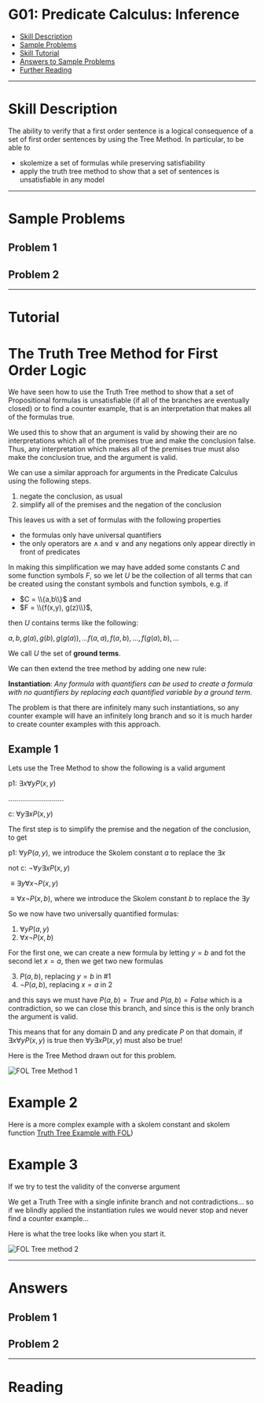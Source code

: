 # G01: Predicate Calculus: Inference


* [Skill Description](#skill-description)
* [Sample Problems](#Sample-Problems)
* [Skill Tutorial](#Tutorial)
* [Answers to Sample Problems](#Answers)
* [Further Reading](#Reading)

---

# Skill Description

The ability to verify that a first order sentence is a logical consequence 
of a set of first order sentences by using the Tree Method. 
In particular, to be able to 
* skolemize a set of formulas while preserving satisfiability
* apply the truth tree method to show that a set of sentences is unsatisfiable in any model

---

# Sample Problems

## Problem 1




## Problem 2



---

# Tutorial
# The Truth Tree Method for First Order Logic

We have seen how to use the Truth Tree method to show that a set of Propositional formulas is unsatisfiable 
(if all of the branches are eventually closed) or to find a counter example, that is an interpretation that
makes all of the formulas true.

We used this to show that an argument is valid by showing their are no interpretations which all of the premises
true and make the conclusion false.  Thus, any interpretation which makes all of the premises true must also make
the conclusion true, and the argument is valid.

We can use a similar approach for arguments in the Predicate Calculus using the following steps.
1. negate the conclusion, as usual
2. simplify all of the premises and the negation of the conclusion

This leaves us with a set of formulas with the following properties
* the formulas only have universal quantifiers
* the only operators are $\wedge$ and $\vee$ and any negations only appear directly in front of predicates

In making this simplification we may have added some constants $C$ and some function symbols $F$, so we let
$U$ be the collection of all terms that can be created using the constant symbols and function symbols, e.g.
if 
* $C = \\{a,b\\}$ and
* $F = \\{f(x,y), g(z)\\}$,

then $U$ contains terms like the following:

$a, b, g(a), g(b), g(g(a)), \ldots f(a,a), f(a,b), \ldots, f(g(a), b), \ldots$

We call $U$ the set of **ground terms**.

We can then extend the tree method by adding one new rule:

**Instantiation**: _Any formula with quantifiers can be used to create a formula with no quantifiers 
by replacing each quantified variable by a ground term._

The problem is that there are infinitely many such instantiations, so any counter example will have an infinitely long branch
and so it is much harder to create counter examples with this approach.


## Example 1
Lets use the Tree Method to show the following is a valid argument

p1: $\exists x \forall y P(x,y)$

............................

c: $\forall y \exists x P(x,y)$

The first step is to simplify the premise and the negation of the conclusion, to get

p1: $\forall y P(a,y)$, we introduce the Skolem constant $a$ to replace the $\exists x$

not c: $\neg \forall y \exists x P(x,y)$

$\equiv \exists y \forall x \neg P(x,y)$

$\equiv \forall x \neg P(x,b)$, where we introduce the Skolem constant $b$ to replace the $\exists y$

So we now have two universally quantified formulas:

1. $\forall y P(a,y)$
2. $\forall x \neg P(x,b)$

For the first one, we can create a new formula by letting $y=b$ and fot the second let $x=a$, then we get two new formulas

3. $P(a,b)$, replacing $y=b$ in #1
4. $\neg P(a,b)$, replacing $x=a$ in $2$

and this says we must have $P(a,b)=True$ and $P(a,b)=False$ which is a contradiction, so we can close this branch,
and since this is the only branch the argument is valid.

This means that for any domain D and any predicate $P$ on that domain, if  $\exists x \forall y P(x,y)$ is true
then $\forall y \exists x P(x,y)$ must also be true!

Here is the Tree Method drawn out for this problem.

![FOL Tree Method 1](https://github.com/tjhickey724/discrete_math/blob/main/notes/predicate_calculus/FOLtreeMethod1.jpg)

# Example 2
Here is a more complex example with a skolem constant and skolem function
[Truth Tree Example with FOL](https://github.com/tjhickey724/discrete_math/blob/main/notes/predicate_calculus/Truth%20Tree%20Example%20with%20FOL.pdf))

# Example 3
If we try to test the validity of the converse argument


We get a Truth Tree with a single infinite branch and not contradictions... so if we blindly applied the instantiation rules
we would never stop and never find a counter example...

Here is what the tree looks like when you start it.

![FOL Tree method 2](https://github.com/tjhickey724/discrete_math/blob/main/notes/predicate_calculus/FOLtreeMethod2.jpg)








---

# Answers

## Problem 1




## Problem 2

---

# Reading
